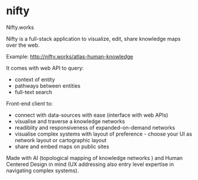 # nifty
Nifty.works


Nifty is a full-stack application to visualize, edit, share knowledge maps over the web.

Example:
http://nifty.works/atlas-human-knowledge

It comes with web API to query:
- context of entity
- pathways between entities
- full-text search

Front-end client to:
- connect with data-sources with ease (interface with web APIs)
- visualise and traverse a knowledge networks
- readiblity and responsiveness of expanded-on-demand networks
- visualise complex systems with layout of preference - choose your UI as network layout or cartographic layout
- share and embed maps on public sites

Made with AI (topological mapping of knowledge networks ) and Human Centered Design in mind (UX addressing also entry level expertise in navigating complex systems).
